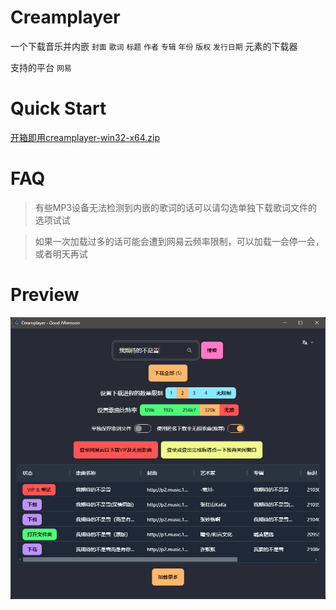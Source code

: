 # Creamplayer
一个下载音乐并内嵌 `封面` `歌词` `标题` `作者` `专辑` `年份` `版权` `发行日期` 元素的下载器

支持的平台 `网易` 

# Quick Start
[开箱即用creamplayer-win32-x64.zip](https://github.com/Beadd/Creamplayer/releases)

# FAQ
> 有些MP3设备无法检测到内嵌的歌词的话可以请勾选单独下载歌词文件的选项试试

> 如果一次加载过多的话可能会遭到网易云频率限制，可以加载一会停一会，或者明天再试

# Preview
![](https://raw.githubusercontent.com/Beadd/Creamplayer/refs/heads/main/preview.png)
